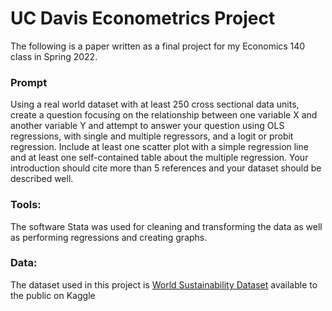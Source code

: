 # UC Davis Econometrics Project

The following is a paper written as a final project for my Economics 140 class in Spring 2022. 

### Prompt
Using a real world dataset with at least 250 cross sectional data units, create a question focusing on the relationship between one variable X and another variable Y and attempt to answer your question using OLS regressions, with single and multiple regressors, and a logit or probit regression. Include at least one scatter plot with a simple regression line and at least one self-contained table about the multiple regression. Your introduction should cite more than 5 references and your dataset should be described well.

### Tools:
The software Stata was used for cleaning and transforming the data as well as performing regressions and creating graphs.

### Data:
The dataset used in this project is [World Sustainability Dataset](https://www.kaggle.com/datasets/truecue/worldsustainabilitydataset) available to the public on Kaggle
